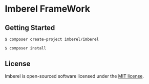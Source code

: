 Imberel FrameWork
=================



Getting Started
---------------

```
$ composer create-project imberel/imberel
```
```
$ composer install
```


## License


Imberel is open-sourced software licensed under the [MIT license](LICENSE.md).
